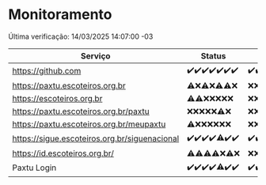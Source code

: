 # Monitoramento

Última verificação: 14/03/2025 14:07:00 -03

|Serviço|Status|Últimas 24h|
|---|---|---|
|https://github.com|<span title="2025-03-07: OK=23">✔️</span><span title="2025-03-08: OK=24">✔️</span><span title="2025-03-09: OK=24">✔️</span><span title="2025-03-10: OK=24">✔️</span><span title="2025-03-11: OK=23">✔️</span><span title="2025-03-12: OK=23">✔️</span><span title="2025-03-13: OK=17">✔️</span>|<span title="13/03/2025 15:12:00 -03 : 200">✔️</span><span title="13/03/2025 16:07:00 -03 : 200">✔️</span><span title="13/03/2025 17:09:00 -03 : 200">✔️</span><span title="13/03/2025 18:07:00 -03 : 200">✔️</span><span title="13/03/2025 19:07:00 -03 : 200">✔️</span><span title="13/03/2025 20:08:00 -03 : 200">✔️</span><span title="13/03/2025 21:41:00 -03 : 200">✔️</span><span title="13/03/2025 23:15:00 -03 : 200">✔️</span><span title="14/03/2025 00:20:00 -03 : 200">✔️</span><span title="14/03/2025 01:10:00 -03 : 200">✔️</span><span title="14/03/2025 02:08:00 -03 : 200">✔️</span><span title="14/03/2025 03:12:00 -03 : 200">✔️</span><span title="14/03/2025 04:09:00 -03 : 200">✔️</span><span title="14/03/2025 05:11:00 -03 : 200">✔️</span><span title="14/03/2025 06:09:00 -03 : 200">✔️</span><span title="14/03/2025 07:09:00 -03 : 200">✔️</span><span title="14/03/2025 08:07:00 -03 : 200">✔️</span><span title="14/03/2025 09:15:00 -03 : 200">✔️</span><span title="14/03/2025 10:16:00 -03 : 200">✔️</span><span title="14/03/2025 11:08:00 -03 : 200">✔️</span><span title="14/03/2025 12:08:00 -03 : 200">✔️</span><span title="14/03/2025 13:10:00 -03 : 200">✔️</span><span title="14/03/2025 14:07:00 -03 : 200">✔️</span>|
|https://paxtu.escoteiros.org.br|<span title="2025-03-07: OK=4, Falhas=19">⚠️</span><span title="2025-03-08: Falhas=24">❌</span><span title="2025-03-09: OK=2, Falhas=22">⚠️</span><span title="2025-03-10: Falhas=24">❌</span><span title="2025-03-11: OK=1, Falhas=22">⚠️</span><span title="2025-03-12: OK=2, Falhas=21">⚠️</span><span title="2025-03-13: Falhas=17">❌</span>|<span title="13/03/2025 15:12:00 -03 : 403">❌</span><span title="13/03/2025 16:07:00 -03 : 403">❌</span><span title="13/03/2025 17:09:00 -03 : 403">❌</span><span title="13/03/2025 18:07:00 -03 : 403">❌</span><span title="13/03/2025 19:07:00 -03 : 403">❌</span><span title="13/03/2025 20:08:00 -03 : 403">❌</span><span title="13/03/2025 21:41:00 -03 : 403">❌</span><span title="13/03/2025 23:15:00 -03 : 403">❌</span><span title="14/03/2025 00:20:00 -03 : 403">❌</span><span title="14/03/2025 01:10:00 -03 : 403">❌</span><span title="14/03/2025 02:08:00 -03 : 403">❌</span><span title="14/03/2025 03:12:00 -03 : 403">❌</span><span title="14/03/2025 04:09:00 -03 : 403">❌</span><span title="14/03/2025 05:11:00 -03 : 403">❌</span><span title="14/03/2025 06:09:00 -03 : 403">❌</span><span title="14/03/2025 07:09:00 -03 : 403">❌</span><span title="14/03/2025 08:07:00 -03 : 403">❌</span><span title="14/03/2025 09:15:00 -03 : 403">❌</span><span title="14/03/2025 10:16:00 -03 : 403">❌</span><span title="14/03/2025 11:08:00 -03 : 403">❌</span><span title="14/03/2025 12:08:00 -03 : 403">❌</span><span title="14/03/2025 13:10:00 -03 : 403">❌</span><span title="14/03/2025 14:07:00 -03 : 403">❌</span>|
|https://escoteiros.org.br|<span title="2025-03-07: OK=1, Falhas=22">⚠️</span><span title="2025-03-08: OK=1, Falhas=23">⚠️</span><span title="2025-03-09: Falhas=24">❌</span><span title="2025-03-10: Falhas=24">❌</span><span title="2025-03-11: Falhas=23">❌</span><span title="2025-03-12: Falhas=23">❌</span><span title="2025-03-13: Falhas=17">❌</span>|<span title="13/03/2025 15:12:00 -03 : 403">❌</span><span title="13/03/2025 16:07:00 -03 : 403">❌</span><span title="13/03/2025 17:09:00 -03 : 403">❌</span><span title="13/03/2025 18:07:00 -03 : 403">❌</span><span title="13/03/2025 19:07:00 -03 : 403">❌</span><span title="13/03/2025 20:08:00 -03 : 403">❌</span><span title="13/03/2025 21:41:00 -03 : 403">❌</span><span title="13/03/2025 23:15:00 -03 : 403">❌</span><span title="14/03/2025 00:20:00 -03 : 403">❌</span><span title="14/03/2025 01:10:00 -03 : 403">❌</span><span title="14/03/2025 02:08:00 -03 : 403">❌</span><span title="14/03/2025 03:12:00 -03 : 403">❌</span><span title="14/03/2025 04:09:00 -03 : 403">❌</span><span title="14/03/2025 05:11:00 -03 : 403">❌</span><span title="14/03/2025 06:09:00 -03 : 403">❌</span><span title="14/03/2025 07:09:00 -03 : 403">❌</span><span title="14/03/2025 08:07:00 -03 : 403">❌</span><span title="14/03/2025 09:15:00 -03 : 403">❌</span><span title="14/03/2025 10:16:00 -03 : 403">❌</span><span title="14/03/2025 11:08:00 -03 : 403">❌</span><span title="14/03/2025 12:08:00 -03 : 403">❌</span><span title="14/03/2025 13:10:00 -03 : 403">❌</span><span title="14/03/2025 14:07:00 -03 : 403">❌</span>|
|https://paxtu.escoteiros.org.br/paxtu|<span title="2025-03-07: Falhas=23">❌</span><span title="2025-03-08: Falhas=24">❌</span><span title="2025-03-09: Falhas=24">❌</span><span title="2025-03-10: Falhas=24">❌</span><span title="2025-03-11: Falhas=23">❌</span><span title="2025-03-12: OK=1, Falhas=22">⚠️</span><span title="2025-03-13: Falhas=17">❌</span>|<span title="13/03/2025 15:12:00 -03 : 403">❌</span><span title="13/03/2025 16:07:00 -03 : 403">❌</span><span title="13/03/2025 17:09:00 -03 : 403">❌</span><span title="13/03/2025 18:07:00 -03 : 403">❌</span><span title="13/03/2025 19:07:00 -03 : 403">❌</span><span title="13/03/2025 20:08:00 -03 : 403">❌</span><span title="13/03/2025 21:41:00 -03 : 403">❌</span><span title="13/03/2025 23:15:00 -03 : 403">❌</span><span title="14/03/2025 00:20:00 -03 : 403">❌</span><span title="14/03/2025 01:10:00 -03 : 403">❌</span><span title="14/03/2025 02:08:00 -03 : 403">❌</span><span title="14/03/2025 03:12:00 -03 : 403">❌</span><span title="14/03/2025 04:09:00 -03 : 403">❌</span><span title="14/03/2025 05:11:00 -03 : 403">❌</span><span title="14/03/2025 06:09:00 -03 : 403">❌</span><span title="14/03/2025 07:09:00 -03 : 403">❌</span><span title="14/03/2025 08:07:00 -03 : 403">❌</span><span title="14/03/2025 09:15:00 -03 : 403">❌</span><span title="14/03/2025 10:16:00 -03 : 403">❌</span><span title="14/03/2025 11:08:00 -03 : 403">❌</span><span title="14/03/2025 12:08:00 -03 : 403">❌</span><span title="14/03/2025 13:10:00 -03 : 403">❌</span><span title="14/03/2025 14:07:00 -03 : 403">❌</span>|
|https://paxtu.escoteiros.org.br/meupaxtu|<span title="2025-03-07: OK=1, Falhas=22">⚠️</span><span title="2025-03-08: Falhas=24">❌</span><span title="2025-03-09: Falhas=24">❌</span><span title="2025-03-10: Falhas=24">❌</span><span title="2025-03-11: Falhas=23">❌</span><span title="2025-03-12: Falhas=23">❌</span><span title="2025-03-13: Falhas=17">❌</span>|<span title="13/03/2025 15:12:00 -03 : 403">❌</span><span title="13/03/2025 16:07:00 -03 : 403">❌</span><span title="13/03/2025 17:09:00 -03 : 403">❌</span><span title="13/03/2025 18:07:00 -03 : 403">❌</span><span title="13/03/2025 19:07:00 -03 : 403">❌</span><span title="13/03/2025 20:08:00 -03 : 403">❌</span><span title="13/03/2025 21:41:00 -03 : 403">❌</span><span title="13/03/2025 23:15:00 -03 : 403">❌</span><span title="14/03/2025 00:20:00 -03 : 403">❌</span><span title="14/03/2025 01:10:00 -03 : 403">❌</span><span title="14/03/2025 02:08:00 -03 : 403">❌</span><span title="14/03/2025 03:12:00 -03 : 403">❌</span><span title="14/03/2025 04:09:00 -03 : 403">❌</span><span title="14/03/2025 05:11:00 -03 : 403">❌</span><span title="14/03/2025 06:09:00 -03 : 403">❌</span><span title="14/03/2025 07:09:00 -03 : 403">❌</span><span title="14/03/2025 08:07:00 -03 : 403">❌</span><span title="14/03/2025 09:15:00 -03 : 403">❌</span><span title="14/03/2025 10:16:00 -03 : 403">❌</span><span title="14/03/2025 11:08:00 -03 : 403">❌</span><span title="14/03/2025 12:08:00 -03 : 403">❌</span><span title="14/03/2025 13:10:00 -03 : 403">❌</span><span title="14/03/2025 14:07:00 -03 : 403">❌</span>|
|https://sigue.escoteiros.org.br/siguenacional|<span title="2025-03-07: OK=23">✔️</span><span title="2025-03-08: OK=24">✔️</span><span title="2025-03-09: OK=24">✔️</span><span title="2025-03-10: OK=24">✔️</span><span title="2025-03-11: OK=22, Falhas=1">⚠️</span><span title="2025-03-12: OK=23">✔️</span><span title="2025-03-13: OK=17">✔️</span>|<span title="13/03/2025 15:12:00 -03 : 200">✔️</span><span title="13/03/2025 16:07:00 -03 : 200">✔️</span><span title="13/03/2025 17:09:00 -03 : 200">✔️</span><span title="13/03/2025 18:07:00 -03 : 200">✔️</span><span title="13/03/2025 19:07:00 -03 : 200">✔️</span><span title="13/03/2025 20:08:00 -03 : 200">✔️</span><span title="13/03/2025 21:41:00 -03 : 200">✔️</span><span title="13/03/2025 23:15:00 -03 : 200">✔️</span><span title="14/03/2025 00:20:00 -03 : 200">✔️</span><span title="14/03/2025 01:10:00 -03 : 200">✔️</span><span title="14/03/2025 02:08:00 -03 : 200">✔️</span><span title="14/03/2025 03:12:00 -03 : 200">✔️</span><span title="14/03/2025 04:09:00 -03 : 200">✔️</span><span title="14/03/2025 05:11:00 -03 : 200">✔️</span><span title="14/03/2025 06:09:00 -03 : 200">✔️</span><span title="14/03/2025 07:09:00 -03 : 200">✔️</span><span title="14/03/2025 08:07:00 -03 : 200">✔️</span><span title="14/03/2025 09:15:00 -03 : 200">✔️</span><span title="14/03/2025 10:16:00 -03 : 200">✔️</span><span title="14/03/2025 11:08:00 -03 : 200">✔️</span><span title="14/03/2025 12:08:00 -03 : 200">✔️</span><span title="14/03/2025 13:10:00 -03 : 200">✔️</span><span title="14/03/2025 14:07:00 -03 : 200">✔️</span>|
|https://id.escoteiros.org.br/|<span title="2025-03-07: OK=1, Falhas=22">⚠️</span><span title="2025-03-08: OK=1, Falhas=23">⚠️</span><span title="2025-03-09: OK=4, Falhas=20">⚠️</span><span title="2025-03-10: OK=1, Falhas=23">⚠️</span><span title="2025-03-11: Falhas=23">❌</span><span title="2025-03-12: OK=2, Falhas=21">⚠️</span><span title="2025-03-13: Falhas=17">❌</span>|<span title="13/03/2025 15:12:00 -03 : 403">❌</span><span title="13/03/2025 16:07:00 -03 : 403">❌</span><span title="13/03/2025 17:09:00 -03 : 403">❌</span><span title="13/03/2025 18:07:00 -03 : 403">❌</span><span title="13/03/2025 19:07:00 -03 : 403">❌</span><span title="13/03/2025 20:08:00 -03 : 403">❌</span><span title="13/03/2025 21:41:00 -03 : 403">❌</span><span title="13/03/2025 23:15:00 -03 : 403">❌</span><span title="14/03/2025 00:20:00 -03 : 403">❌</span><span title="14/03/2025 01:10:00 -03 : 403">❌</span><span title="14/03/2025 02:08:00 -03 : 403">❌</span><span title="14/03/2025 03:12:00 -03 : 403">❌</span><span title="14/03/2025 04:09:00 -03 : 403">❌</span><span title="14/03/2025 05:11:00 -03 : 403">❌</span><span title="14/03/2025 06:09:00 -03 : 403">❌</span><span title="14/03/2025 07:09:00 -03 : 403">❌</span><span title="14/03/2025 08:07:00 -03 : 403">❌</span><span title="14/03/2025 09:15:00 -03 : 403">❌</span><span title="14/03/2025 10:16:00 -03 : 403">❌</span><span title="14/03/2025 11:08:00 -03 : 403">❌</span><span title="14/03/2025 12:08:00 -03 : 403">❌</span><span title="14/03/2025 13:10:00 -03 : 403">❌</span><span title="14/03/2025 14:07:00 -03 : 403">❌</span>|
|Paxtu Login|<span title="2025-03-07: OK=23">✔️</span><span title="2025-03-08: OK=24">✔️</span><span title="2025-03-09: OK=24">✔️</span><span title="2025-03-10: OK=24">✔️</span><span title="2025-03-11: OK=22, Falhas=1">⚠️</span><span title="2025-03-12: OK=23">✔️</span><span title="2025-03-13: OK=17">✔️</span>|<span title="13/03/2025 15:12:00 -03 : 200">✔️</span><span title="13/03/2025 16:07:00 -03 : 200">✔️</span><span title="13/03/2025 17:09:00 -03 : 200">✔️</span><span title="13/03/2025 18:07:00 -03 : 200">✔️</span><span title="13/03/2025 19:07:00 -03 : 200">✔️</span><span title="13/03/2025 20:08:00 -03 : 200">✔️</span><span title="13/03/2025 21:41:00 -03 : 200">✔️</span><span title="13/03/2025 23:15:00 -03 : 200">✔️</span><span title="14/03/2025 00:20:00 -03 : 200">✔️</span><span title="14/03/2025 01:10:00 -03 : 200">✔️</span><span title="14/03/2025 02:08:00 -03 : 200">✔️</span><span title="14/03/2025 03:12:00 -03 : 200">✔️</span><span title="14/03/2025 04:09:00 -03 : 200">✔️</span><span title="14/03/2025 05:11:00 -03 : 200">✔️</span><span title="14/03/2025 06:09:00 -03 : 200">✔️</span><span title="14/03/2025 07:09:00 -03 : 200">✔️</span><span title="14/03/2025 08:07:00 -03 : 200">✔️</span><span title="14/03/2025 09:15:00 -03 : 200">✔️</span><span title="14/03/2025 10:16:00 -03 : 200">✔️</span><span title="14/03/2025 11:08:00 -03 : 200">✔️</span><span title="14/03/2025 12:08:00 -03 : 200">✔️</span><span title="14/03/2025 13:10:00 -03 : 200">✔️</span><span title="14/03/2025 14:07:00 -03 : 200">✔️</span>|
